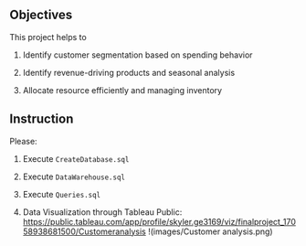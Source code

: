 ## Objectives

This project helps to 

1.  Identify customer segmentation based on spending behavior

2.  Identify revenue-driving products and seasonal analysis 

3.  Allocate resource efficiently and managing inventory

## Instruction

Please:

1. Execute `CreateDatabase.sql`

2. Execute `DataWarehouse.sql`

3. Execute `Queries.sql`

4. Data Visualization through Tableau Public: https://public.tableau.com/app/profile/skyler.ge3169/viz/finalproject_17058938681500/Customeranalysis
 !(images/Customer analysis.png)

